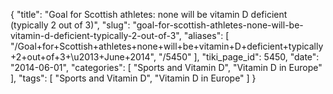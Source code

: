 {
    "title": "Goal for Scottish athletes: none will be vitamin D deficient (typically 2 out of 3)",
    "slug": "goal-for-scottish-athletes-none-will-be-vitamin-d-deficient-typically-2-out-of-3",
    "aliases": [
        "/Goal+for+Scottish+athletes+none+will+be+vitamin+D+deficient+typically+2+out+of+3+\u2013+June+2014",
        "/5450"
    ],
    "tiki_page_id": 5450,
    "date": "2014-06-01",
    "categories": [
        "Sports and Vitamin D",
        "Vitamin D in Europe"
    ],
    "tags": [
        "Sports and Vitamin D",
        "Vitamin D in Europe"
    ]
}